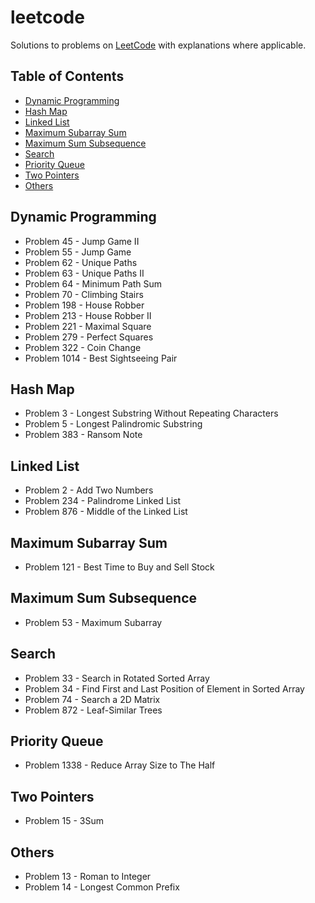 # leetcode

Solutions to problems on [LeetCode](https://leetcode.com/) with explanations where applicable.

## Table of Contents

- [Dynamic Programming](#dynamic-programming)
- [Hash Map](#hash-map)
- [Linked List](#linked-list)
- [Maximum Subarray Sum](#maximum-subarray-sum)
- [Maximum Sum Subsequence](#maximum-sum-subsequence)
- [Search](#search)
- [Priority Queue](#priority-queue)
- [Two Pointers](#two-pointers)
- [Others](#others)

## Dynamic Programming

- Problem 45 - Jump Game II
- Problem 55 - Jump Game
- Problem 62 - Unique Paths
- Problem 63 - Unique Paths II
- Problem 64 - Minimum Path Sum
- Problem 70 - Climbing Stairs
- Problem 198 - House Robber
- Problem 213 - House Robber II
- Problem 221 - Maximal Square
- Problem 279 - Perfect Squares
- Problem 322 - Coin Change
- Problem 1014 - Best Sightseeing Pair

## Hash Map

- Problem 3 - Longest Substring Without Repeating Characters
- Problem 5 - Longest Palindromic Substring
- Problem 383 - Ransom Note

## Linked List

- Problem 2 - Add Two Numbers
- Problem 234 - Palindrome Linked List
- Problem 876 - Middle of the Linked List

## Maximum Subarray Sum

- Problem 121 - Best Time to Buy and Sell Stock

## Maximum Sum Subsequence

- Problem 53 - Maximum Subarray

## Search

- Problem 33 - Search in Rotated Sorted Array
- Problem 34 - Find First and Last Position of Element in Sorted Array
- Problem 74 - Search a 2D Matrix
- Problem 872 - Leaf-Similar Trees

## Priority Queue

- Problem 1338 - Reduce Array Size to The Half

## Two Pointers

- Problem 15 - 3Sum

## Others

- Problem 13 - Roman to Integer
- Problem 14 - Longest Common Prefix
